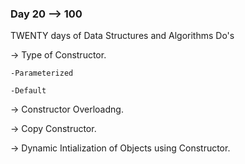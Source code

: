 ### Day 20 --> 100
TWENTY days of Data Structures and Algorithms
Do's

-> Type of Constructor.
    
    -Parameterized
    
    -Default

-> Constructor Overloadng.

-> Copy Constructor.

-> Dynamic Intialization of Objects using Constructor.
